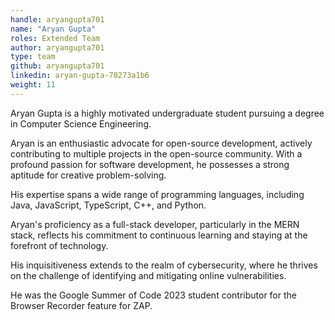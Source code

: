 ```yaml
---
handle: aryangupta701
name: "Aryan Gupta"
roles: Extended Team
author: aryangupta701
type: team
github: aryangupta701
linkedin: aryan-gupta-78273a1b6
weight: 11
---
```

Aryan Gupta is a highly motivated undergraduate student pursuing a degree in Computer Science Engineering.

Aryan is an enthusiastic advocate for open-source development, actively contributing to multiple projects in the open-source community. With a profound passion for software development, he possesses a strong aptitude for creative problem-solving. 

His expertise spans a wide range of programming languages, including Java, JavaScript, TypeScript, C++, and Python.

Aryan's proficiency as a full-stack developer, particularly in the MERN stack, reflects his commitment to continuous learning and staying at the forefront of technology.

His inquisitiveness extends to the realm of cybersecurity, where he thrives on the challenge of identifying and mitigating online vulnerabilities.

He was the Google Summer of Code 2023 student contributor for the Browser Recorder feature for ZAP. 
